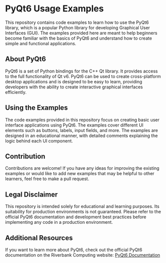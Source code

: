 # PyQt6 Usage Examples

This repository contains code examples to learn how to use the PyQt6 library, which is a popular Python library for developing Graphical User Interfaces (GUI). The examples provided here are meant to help beginners become familiar with the basics of PyQt6 and understand how to create simple and functional applications.

## About PyQt6

PyQt6 is a set of Python bindings for the C++ Qt library. It provides access to the full functionality of Qt v6. PyQt6 can be used to create cross-platform desktop applications and is designed to be easy to learn, providing developers with the ability to create interactive graphical interfaces efficiently.

## Using the Examples

The code examples provided in this repository focus on creating basic user interface applications using PyQt6. The examples cover different UI elements such as buttons, labels, input fields, and more. The examples are designed in an educational manner, with detailed comments explaining the logic behind each UI component.

## Contribution

Contributions are welcome! If you have any ideas for improving the existing examples or would like to add new examples that may be helpful to other learners, feel free to make a pull request.

## Legal Disclaimer

This repository is intended solely for educational and learning purposes. Its suitability for production environments is not guaranteed. Please refer to the official PyQt6 documentation and development best practices before implementing any code in a production environment.

## Additional Resources

If you want to learn more about PyQt6, check out the official PyQt6 documentation on the Riverbank Computing website: [PyQt6 Documentation](https://www.riverbankcomputing.com/software/pyqt/intro)

